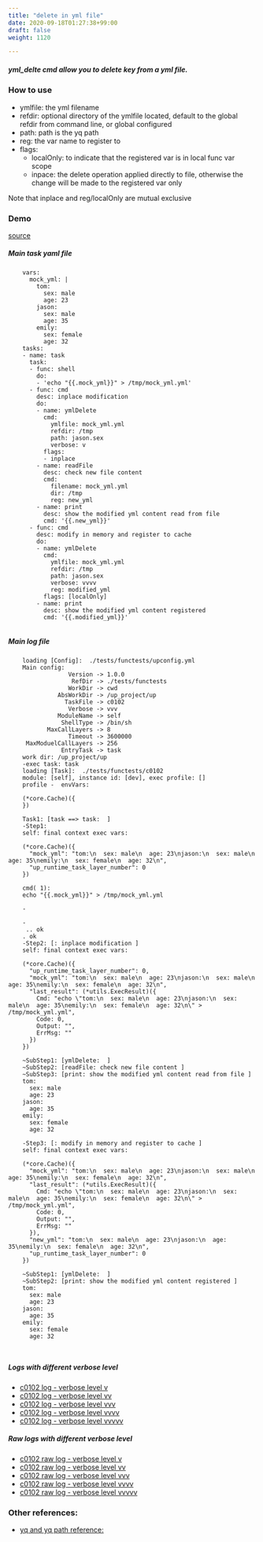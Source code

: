 ```yaml
---
title: "delete in yml file"
date: 2020-09-18T01:27:38+99:00
draft: false
weight: 1120

---
```


##### yml_delte cmd allow you to delete key from a yml file.


### How to use


* ymlfile: the yml filename
* refdir: optional directory of the ymlfile located, default to the global refdir from command line, or global configured
* path: path is the yq path
* reg: the var name to register to
* flags:
  * localOnly: to indicate that the registered var is in local func var scope
  * inpace: the delete operation applied directly to file, otherwise the change will be made to the registered var only

Note that inplace and reg/localOnly are mutual exclusive











### Demo








[source](https://github.com/upcmd/up/blob/master/tests/functests/c0102.yml)

##### Main task yaml file
```
    vars:
      mock_yml: |
        tom:
          sex: male
          age: 23
        jason:
          sex: male
          age: 35
        emily:
          sex: female
          age: 32
    tasks:
    - name: task
      task:
      - func: shell
        do:
        - 'echo "{{.mock_yml}}" > /tmp/mock_yml.yml'
      - func: cmd
        desc: inplace modification
        do:
        - name: ymlDelete
          cmd:
            ymlfile: mock_yml.yml
            refdir: /tmp
            path: jason.sex
            verbose: v
          flags:
          - inplace
        - name: readFile
          desc: check new file content
          cmd:
            filename: mock_yml.yml
            dir: /tmp
            reg: new_yml
        - name: print
          desc: show the modified yml content read from file
          cmd: '{{.new_yml}}'
      - func: cmd
        desc: modify in memory and register to cache
        do:
        - name: ymlDelete
          cmd:
            ymlfile: mock_yml.yml
            refdir: /tmp
            path: jason.sex
            verbose: vvvv
            reg: modified_yml
          flags: [localOnly]
        - name: print
          desc: show the modified yml content registered
          cmd: '{{.modified_yml}}'
    
```
##### Main log file
```
    loading [Config]:  ./tests/functests/upconfig.yml
    Main config:
                 Version -> 1.0.0
                  RefDir -> ./tests/functests
                 WorkDir -> cwd
              AbsWorkDir -> /up_project/up
                TaskFile -> c0102
                 Verbose -> vvv
              ModuleName -> self
               ShellType -> /bin/sh
           MaxCallLayers -> 8
                 Timeout -> 3600000
     MaxModuelCallLayers -> 256
               EntryTask -> task
    work dir: /up_project/up
    -exec task: task
    loading [Task]:  ./tests/functests/c0102
    module: [self], instance id: [dev], exec profile: []
    profile -  envVars:
    
    (*core.Cache)({
    })
    
    Task1: [task ==> task:  ]
    -Step1:
    self: final context exec vars:
    
    (*core.Cache)({
      "mock_yml": "tom:\n  sex: male\n  age: 23\njason:\n  sex: male\n  age: 35\nemily:\n  sex: female\n  age: 32\n",
      "up_runtime_task_layer_number": 0
    })
    
    cmd( 1):
    echo "{{.mock_yml}}" > /tmp/mock_yml.yml
    
    -
    
    -
     .. ok
    . ok
    -Step2: [: inplace modification ]
    self: final context exec vars:
    
    (*core.Cache)({
      "up_runtime_task_layer_number": 0,
      "mock_yml": "tom:\n  sex: male\n  age: 23\njason:\n  sex: male\n  age: 35\nemily:\n  sex: female\n  age: 32\n",
      "last_result": (*utils.ExecResult)({
        Cmd: "echo \"tom:\n  sex: male\n  age: 23\njason:\n  sex: male\n  age: 35\nemily:\n  sex: female\n  age: 32\n\" > /tmp/mock_yml.yml",
        Code: 0,
        Output: "",
        ErrMsg: ""
      })
    })
    
    ~SubStep1: [ymlDelete:  ]
    ~SubStep2: [readFile: check new file content ]
    ~SubStep3: [print: show the modified yml content read from file ]
    tom:
      sex: male
      age: 23
    jason:
      age: 35
    emily:
      sex: female
      age: 32
    
    -Step3: [: modify in memory and register to cache ]
    self: final context exec vars:
    
    (*core.Cache)({
      "mock_yml": "tom:\n  sex: male\n  age: 23\njason:\n  sex: male\n  age: 35\nemily:\n  sex: female\n  age: 32\n",
      "last_result": (*utils.ExecResult)({
        Cmd: "echo \"tom:\n  sex: male\n  age: 23\njason:\n  sex: male\n  age: 35\nemily:\n  sex: female\n  age: 32\n\" > /tmp/mock_yml.yml",
        Code: 0,
        Output: "",
        ErrMsg: ""
      }),
      "new_yml": "tom:\n  sex: male\n  age: 23\njason:\n  age: 35\nemily:\n  sex: female\n  age: 32\n",
      "up_runtime_task_layer_number": 0
    })
    
    ~SubStep1: [ymlDelete:  ]
    ~SubStep2: [print: show the modified yml content registered ]
    tom:
      sex: male
      age: 23
    jason:
      age: 35
    emily:
      sex: female
      age: 32
    
    
```


##### Logs with different verbose level
* [c0102 log - verbose level v](../../logs/c0102_v)
* [c0102 log - verbose level vv](../../logs/c0102_vv)
* [c0102 log - verbose level vvv](../../logs/c0102_vvvv)
* [c0102 log - verbose level vvvv](../../logs/c0102_vvvv)
* [c0102 log - verbose level vvvvv](../../logs/c0102_vvvvv)

##### Raw logs with different verbose level
* [c0102 raw log - verbose level v](../../reflogs/c0102_v.log)
* [c0102 raw log - verbose level vv](../../reflogs/c0102_vv.log)
* [c0102 raw log - verbose level vvv](../../reflogs/c0102_vvv.log)
* [c0102 raw log - verbose level vvvv](../../reflogs/c0102_vvvv.log)
* [c0102 raw log - verbose level vvvvv](../../reflogs/c0102_vvvvv.log)








### Other references:
* [yq and yq path reference:](https://github.com/mikefarah/yq)
